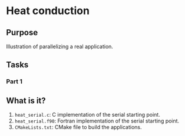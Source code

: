 # Heat conduction

## Purpose

Illustration of parallelizing a real application.


## Tasks

### Part 1



## What is it?

1. `heat_serial.c`: C implementation of the serial starting point.
1. `heat_serial.f90`: Fortran implementation of the serial starting point.
1. `CMakeLists.txt`: CMake file to build the applications.
